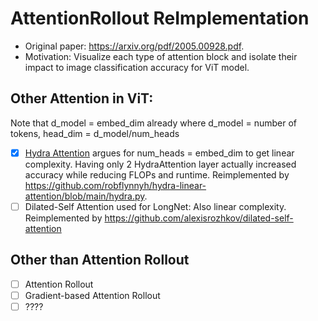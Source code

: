 # AttentionRollout ReImplementation
- Original paper: https://arxiv.org/pdf/2005.00928.pdf. 
- Motivation: Visualize each type of attention block and isolate their impact to image classification accuracy for ViT model.

     
## Other Attention in ViT:
Note that d_model = embed_dim already where d_model = number of tokens, head_dim = d_model/num_heads
- [x] [Hydra Attention](https://arxiv.org/abs/2209.07484) argues for num_heads = embed_dim to get linear complexity. Having only 2 HydraAttention layer actually increased accuracy while reducing FLOPs and runtime. Reimplemented by  https://github.com/robflynnyh/hydra-linear-attention/blob/main/hydra.py.
- [ ] Dilated-Self Attention used for LongNet: Also linear complexity. Reimplemented by https://github.com/alexisrozhkov/dilated-self-attention  
          
## Other than Attention Rollout
- [ ] Attention Rollout
- [ ] Gradient-based Attention Rollout
- [ ] ????
